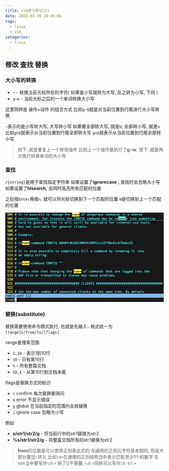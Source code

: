 ```yaml
---
title: vim学习手记(2)
date: 2019-03-30 20:45:01
tags: 
  - linux
  - vim
categories: 
  - linux
---
```


## 修改 查找 替换
<!-- more -->
### 大小写的转换
+ `~` - 转换当前光标所在的字符( 如果是小写就转为大写, 反之转为小写, 下同 )
+ `g~w` - 当前光标之后的一个单词转换大小写

这里同样是 操作+动作 的组合方式
比如`g~$`就是对当前位置到行尾进行大小写转换

`~`表示的是小写转大写, 大写转小写
如果要全部转大写, 就是`U`, 全部转小写, 就是`u`
比如`gU$`就表示从当前位置到行尾全部转大写
`gu$`就表示从当前位置到行尾全部转小写


> 按下`.`就是重复上一个修改操作
比如上一个操作是执行了**g~w**, 按下`.`就是再次执行转换单词的大小写

### 查找

`/{string}`是用于查找指定字符串
如果设置了**ignorecase** , 查找时会忽略大小写
如果设置了**hlsearch**, 会同时高亮所有匹配的位置

之后按`Enter`再按`n`, 就可以将光标切换到下一个匹配的位置
`N`是切换到上一个匹配的位置

![查找](/images/linux/vim-search.png)

### 替换(substitute)
替换需要使用命令模式执行, 也就是先输入`:`
格式统一为`[range]s/from/to/[flags]`

range是搜索范围
+ `1,10` - 表示1到10行
+ `10` - 只有第10行
+ `%` - 所有整篇文档
+ `10,$` - 从第10行到文档末尾

flags是替换方式的标识
+ `c` confirm 每次替换都询问
+ `e` error 不显示错误
+ `g` global 在当前指定的范围内全局替换
+ `i` ignore case 忽略大小写

例如
+ **s/str1/str2/g** - 将当前行中的str1替换为str2
+ **%s/str1/str2/g** - 将整篇文档所有的str1替换为str2

> **from**的位置是可以使用正则表达式的
与通用的正则元字符基本相同, 但是大部分要加`\`转义
比如`\d+`在通用的正则结构当中表示匹配至少1个的数字
在vim当中要写作`\d\+`
除了[]不需要, `\d\+`同样可以写作`[0-9]\+`

